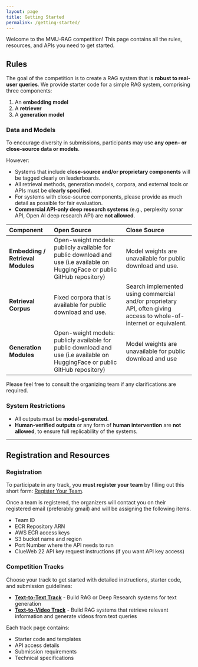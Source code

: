 ```yaml
---
layout: page
title: Getting Started
permalink: /getting-started/
---
```


Welcome to the MMU-RAG competition! This page contains all the rules, resources, and APIs you need to get started.

## Rules

The goal of the competition is to create a RAG system that is **robust to real-user queries**. We provide starter code for a simple RAG system, comprising three components:

1.  An **embedding model**
2.  A **retriever**
3.  A **generation model**

### Data and Models

To encourage diversity in submissions, participants may use **any open- or close-source data or models**.

However:

-   Systems that include **close-source and/or proprietary components** will be tagged clearly on leaderboards.
-   All retrieval methods, generation models, corpora, and external tools or APIs must be **clearly specified**.
-   For systems with close-source components, please provide as much detail as possible for fair evaluation.
-   **Commercial API-only deep research systems** (e.g., perplexity sonar API, Open AI deep research API) are **not allowed**.

| Component | Open Source | Close Source |
| :--- | :--- | :--- |
| **Embedding / Retrieval Modules** | Open-weight models: publicly available for public download and use (i.e available on HuggingFace or public GitHub repository) | Model weights are unavailable for public download and use. |
| **Retrieval Corpus** | Fixed corpora that is available for public download and use. | Search implemented using commercial and/or proprietary API, often giving access to whole-of-internet or equivalent. |
| **Generation Modules** | Open-weight models: publicly available for public download and use (i.e available on HuggingFace or public GitHub repository) | Model weights are unavailable for public download and use |

Please feel free to consult the organizing team if any clarifications are required.

### System Restrictions

-   All outputs must be **model-generated**.
-   **Human-verified outputs** or any form of **human intervention** are **not allowed**, to ensure full replicability of the systems.

---

## Registration and Resources

### Registration

To participate in any track, you **must register your team** by filling out this short form: [Register Your Team](https://forms.gle/YDEnjV4PXWnZdfYG8).

Once a team is registered, the organizers will contact you on their registered email (preferably gmail) and will be assigning the following items.

-   Team ID
-   ECR Repository ARN
-   AWS ECR access keys
-   S3 bucket name and region
-   Port Number where the API needs to run
-   ClueWeb 22 API key request instructions (if you want API key access)

### Competition Tracks

Choose your track to get started with detailed instructions, starter code, and submission guidelines:

-   **[Text-to-Text Track](/MMU-RAGent-Preview/text-to-text)** - Build RAG or Deep Research systems for text generation
-   **[Text-to-Video Track](/MMU-RAGent-Preview/text-to-video)** - Build RAG systems that retrieve relevant information and generate videos from text queries

Each track page contains:
- Starter code and templates
- API access details
- Submission requirements
- Technical specifications
